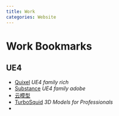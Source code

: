 ```yaml
---
title: Work
categories: Website
---
```


# Work Bookmarks

## UE4

- [Quixel](https://quixel.com/megascans/library/latest) *UE4 family rich*
- [Substance](https://source.substance3d.com/) *UE4 family adobe*
- [云模型](https://www.yunmoxing.com/)
- [TurboSquid](https://www.turbosquid.com/) *3D Models for Professionals*
- 

